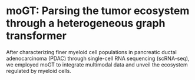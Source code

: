 # moGT: Parsing the tumor ecosystem through a heterogeneous graph transformer
After characterizing finer myeloid cell populations in pancreatic ductal adenocarcinoma (PDAC) through single-cell RNA sequencing (scRNA-seq), we employed moGT to integrate multimodal data and unveil the ecosystem regulated by myeloid cells.
